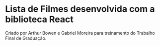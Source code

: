# Lista de Filmes desenvolvida com a biblioteca React

Criado por Arthur Bowen e Gabriel Moreira para treinamento do Trabalho Final de Graduação.
